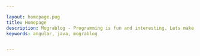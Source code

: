 ```yaml
---

layout: homepage.pug
title: Homepage
description: Mograblog - Programming is fun and interesting. Lets make it work!
keywords: angular, java, mograblog


---
```



<!-- empty page -->

